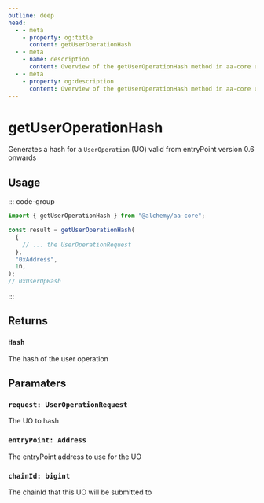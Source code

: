 ```yaml
---
outline: deep
head:
  - - meta
    - property: og:title
      content: getUserOperationHash
  - - meta
    - name: description
      content: Overview of the getUserOperationHash method in aa-core utils
  - - meta
    - property: og:description
      content: Overview of the getUserOperationHash method in aa-core utils
---
```


# getUserOperationHash

Generates a hash for a `UserOperation` (UO) valid from entryPoint version 0.6 onwards

## Usage

::: code-group

```ts [example.ts]
import { getUserOperationHash } from "@alchemy/aa-core";

const result = getUserOperationHash(
  {
    // ... the UserOperationRequest
  },
  "0xAddress",
  1n,
);
// 0xUserOpHash
```

:::

## Returns

### `Hash`

The hash of the user operation

## Paramaters

### `request: UserOperationRequest`

The UO to hash

### `entryPoint: Address`

The entryPoint address to use for the UO

### `chainId: bigint`

The chainId that this UO will be submitted to
